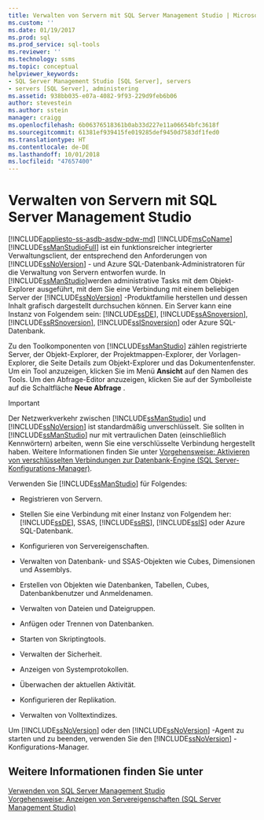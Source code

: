 ```yaml
---
title: Verwalten von Servern mit SQL Server Management Studio | Microsoft-Dokumentation
ms.custom: ''
ms.date: 01/19/2017
ms.prod: sql
ms.prod_service: sql-tools
ms.reviewer: ''
ms.technology: ssms
ms.topic: conceptual
helpviewer_keywords:
- SQL Server Management Studio [SQL Server], servers
- servers [SQL Server], administering
ms.assetid: 938bb035-e07a-4082-9f93-229d9feb6b06
author: stevestein
ms.author: sstein
manager: craigg
ms.openlocfilehash: 6b06376518361b0ab33d227e11a06654bfc3618f
ms.sourcegitcommit: 61381ef939415fe019285def9450d7583df1fed0
ms.translationtype: HT
ms.contentlocale: de-DE
ms.lasthandoff: 10/01/2018
ms.locfileid: "47657400"
---
```

# <a name="administer-servers-with-sql-server-management-studio"></a>Verwalten von Servern mit SQL Server Management Studio
[!INCLUDE[appliesto-ss-asdb-asdw-pdw-md](../includes/appliesto-ss-asdb-asdw-pdw-md.md)]
[!INCLUDE[msCoName](../includes/msconame_md.md)] [!INCLUDE[ssManStudioFull](../includes/ssmanstudiofull-md.md)] ist ein funktionsreicher integrierter Verwaltungsclient, der entsprechend den Anforderungen von [!INCLUDE[ssNoVersion](../includes/ssnoversion-md.md)] - und Azure SQL-Datenbank-Administratoren für die Verwaltung von Servern entworfen wurde. In [!INCLUDE[ssManStudio](../includes/ssmanstudio-md.md)]werden administrative Tasks mit dem Objekt-Explorer ausgeführt, mit dem Sie eine Verbindung mit einem beliebigen Server der [!INCLUDE[ssNoVersion](../includes/ssnoversion-md.md)] -Produktfamilie herstellen und dessen Inhalt grafisch dargestellt durchsuchen können. Ein Server kann eine Instanz von Folgendem sein: [!INCLUDE[ssDE](../includes/ssde_md.md)], [!INCLUDE[ssASnoversion](../includes/ssasnoversion_md.md)], [!INCLUDE[ssRSnoversion](../includes/ssrsnoversion-md.md)], [!INCLUDE[ssISnoversion](../includes/ssisnoversion-md.md)] oder Azure SQL-Datenbank.  
  
Zu den Toolkomponenten von [!INCLUDE[ssManStudio](../includes/ssmanstudio-md.md)] zählen registrierte Server, der Objekt-Explorer, der Projektmappen-Explorer, der Vorlagen-Explorer, die Seite Details zum Objekt-Explorer und das Dokumentenfenster. Um ein Tool anzuzeigen, klicken Sie im Menü **Ansicht** auf den Namen des Tools. Um den Abfrage-Editor anzuzeigen, klicken Sie auf der Symbolleiste auf die Schaltfläche **Neue Abfrage** .  
  
> [!IMPORTANT]  
> Der Netzwerkverkehr zwischen [!INCLUDE[ssManStudio](../includes/ssmanstudio-md.md)] und [!INCLUDE[ssNoVersion](../includes/ssnoversion-md.md)] ist standardmäßig unverschlüsselt. Sie sollten in [!INCLUDE[ssManStudio](../includes/ssmanstudio-md.md)] nur mit vertraulichen Daten (einschließlich Kennwörtern) arbeiten, wenn Sie eine verschlüsselte Verbindung hergestellt haben. Weitere Informationen finden Sie unter [Vorgehensweise: Aktivieren von verschlüsselten Verbindungen zur Datenbank-Engine (SQL Server-Konfigurations-Manager)](http://msdn.microsoft.com/e1e55519-97ec-4404-81ef-881da3b42006).  
  
Verwenden Sie [!INCLUDE[ssManStudio](../includes/ssmanstudio-md.md)] für Folgendes:  
  
-   Registrieren von Servern.  
  
-   Stellen Sie eine Verbindung mit einer Instanz von Folgendem her: [!INCLUDE[ssDE](../includes/ssde_md.md)], SSAS, [!INCLUDE[ssRS](../includes/ssrs.md)], [!INCLUDE[ssIS](../includes/ssis_md.md)] oder Azure SQL-Datenbank.  
  
-   Konfigurieren von Servereigenschaften.  
  
-   Verwalten von Datenbank- und SSAS-Objekten wie Cubes, Dimensionen und Assemblys.  
  
-   Erstellen von Objekten wie Datenbanken, Tabellen, Cubes, Datenbankbenutzer und Anmeldenamen.  
  
-   Verwalten von Dateien und Dateigruppen.  
  
-   Anfügen oder Trennen von Datenbanken.  
  
-   Starten von Skriptingtools.  
  
-   Verwalten der Sicherheit.  
  
-   Anzeigen von Systemprotokollen.  
  
-   Überwachen der aktuellen Aktivität.  
  
-   Konfigurieren der Replikation.  
  
-   Verwalten von Volltextindizes.  
  
Um [!INCLUDE[ssNoVersion](../includes/ssnoversion-md.md)] oder den [!INCLUDE[ssNoVersion](../includes/ssnoversion-md.md)] -Agent zu starten und zu beenden, verwenden Sie den [!INCLUDE[ssNoVersion](../includes/ssnoversion-md.md)] -Konfigurations-Manager.  
  
## <a name="see-also"></a>Weitere Informationen finden Sie unter  
[Verwenden von SQL Server Management Studio](../ssms/use-sql-server-management-studio.md)  
[Vorgehensweise: Anzeigen von Servereigenschaften (SQL Server Management Studio)](http://msdn.microsoft.com/55f3ac04-5626-4ad2-96bd-a1f1b079659d)  
  
